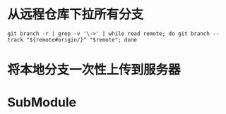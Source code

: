 # 从远程仓库下拉所有分支

`git branch -r | grep -v '\->' | while read remote; do git branch --track "${remote#origin/}" "$remote"; done`

# 将本地分支一次性上传到服务器


# SubModule

